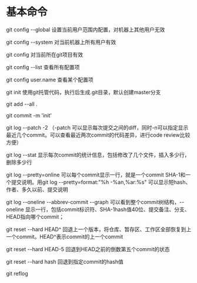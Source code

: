 # 基本命令
git config --global 设置当前用户范围内配置，对机器上其他用户无效

git config --system 对当前机器上所有用户有效

git config 对当前所在git项目有效

git config --list 查看所有配置项

git config user.name 查看某个配置项

git init 使用git托管代码，执行后生成.git目录，默认创建master分支

git add --all .

git commit -m 'init'



git log --patch -2  （-patch 可以显示每次提交之间的diff，同时-n可以指定显示最近几个commit。可以查看最近两次commit的代码差异，进行code review比较方便）

git log --stat 显示每次commit的统计信息，包括修改了几个文件，插入多少行，删除多少行

git log --pretty=online 可以每个commit显示一行，就是一个commit SHA-1和一个提交说明。用git log --pretty=format:"%h -%an,%ar:%s" 可以显示短hash、作者、多久以前、提交说明

git log --oneline --abbrev-commit --graph 可以看到整个commit树结构，--oneline 显示一行，包括commit标识符、SHA-1hash值40位、提交备注、分支、HEAD指向哪个commit；


git reset --hard HEAD^ 回退上一个版本，将仓库、暂存区、工作区全部恢复到上一个commit。HEAD^表示commit的上一个commit

git reset --hard HEAD-5 回退到HEAD之前的倒数第五个commit的状态

git reset --hard hash 回退到指定commit的hash值

git reflog 






